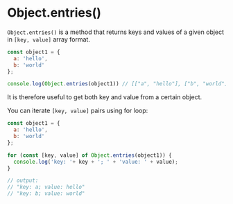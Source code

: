 # Object.entries()

```Object.entries()``` is a method that returns keys and values of a given object in ```[key, value]``` array format. 

```javascript
const object1 = {
  a: 'hello',
  b: 'world'
};

console.log(Object.entries(object1)) // [["a", "hello"], ["b", "world"]]
```

It is therefore useful to get both key and value from a certain object.

You can iterate ```[key, value]``` pairs using for loop:
```javascript
const object1 = {
  a: 'hello',
  b: 'world'
};

for (const [key, value] of Object.entries(object1)) {
  console.log('key: '+ key + '; ' + 'value: ' + value);
}

// output:
// "key: a; value: hello"
// "key: b; value: world"
```
